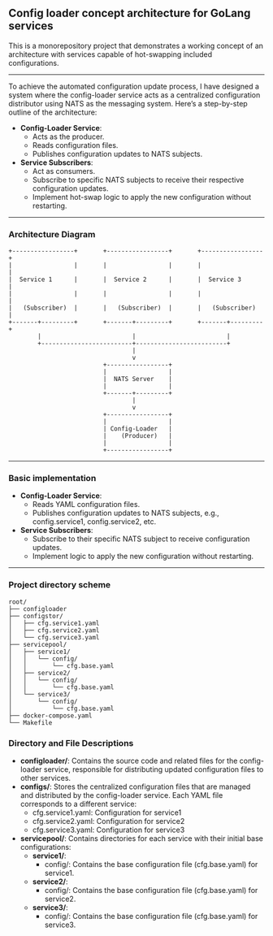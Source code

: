 ## Config loader concept architecture for GoLang services

This is a monorepository project that demonstrates a working concept of an architecture with services capable of hot-swapping included configurations.
___
To achieve the automated configuration update process, I have designed a system where the config-loader service acts as a centralized configuration distributor using NATS as the messaging system. Here’s a step-by-step outline of the architecture:

* **Config-Loader Service**:
  - Acts as the producer.
  - Reads configuration files.
  - Publishes configuration updates to NATS subjects.
* **Service Subscribers**:
  - Act as consumers.
  - Subscribe to specific NATS subjects to receive their respective configuration updates.
  - Implement hot-swap logic to apply the new configuration without restarting.
___
### Architecture Diagram
```
+-----------------+       +-----------------+       +-----------------+
|                 |       |                 |       |                 |
|  Service 1      |       |  Service 2      |       |  Service 3      |
|                 |       |                 |       |                 |
|   (Subscriber)  |       |   (Subscriber)  |       |   (Subscriber)  |
+-------+---------+       +-------+---------+       +-------+---------+
        |                         |                         |
        +-------------------------+-------------------------+
                                  |
                                  v
                          +-----------------+
                          |                 |
                          |  NATS Server    |
                          |                 |
                          +-------+---------+
                                  |
                                  v
                          +-----------------+
                          |                 |
                          | Config-Loader   |
                          |    (Producer)   |
                          |                 |
                          +-----------------+
```
___
### Basic implementation
* **Config-Loader Service**:
  - Reads YAML configuration files.
  - Publishes configuration updates to NATS subjects, e.g., config.service1, config.service2, etc.
* **Service Subscribers**:
  - Subscribe to their specific NATS subject to receive configuration updates.
  - Implement logic to apply the new configuration without restarting.
___
### Project directory scheme
```
root/
├── configloader
├── configstor/
│   ├── cfg.service1.yaml
│   ├── cfg.service2.yaml
│   └── cfg.service3.yaml
├── servicepool/
│   ├── service1/
│   │   └── config/
│   │       └── cfg.base.yaml
│   ├── service2/
│   │   └── config/
│   │       └── cfg.base.yaml
│   └── service3/
│       └── config/
│           └── cfg.base.yaml
├── docker-compose.yaml
└── Makefile
```

### Directory and File Descriptions
* **configloader/**: Contains the source code and related files for the config-loader service, responsible for distributing updated configuration files to other services.
* **configs/**: Stores the centralized configuration files that are managed and distributed by the config-loader service. Each YAML file corresponds to a different service:
  - cfg.service1.yaml: Configuration for service1
  - cfg.service2.yaml: Configuration for service2
  - cfg.service3.yaml: Configuration for service3
* **servicepool/**: Contains directories for each service with their initial base configurations:
  - **service1/**:
    - config/: Contains the base configuration file (cfg.base.yaml) for service1.
  - **service2/**:
    - config/: Contains the base configuration file (cfg.base.yaml) for service2.
  - **service3/**:
    - config/: Contains the base configuration file (cfg.base.yaml) for service3.